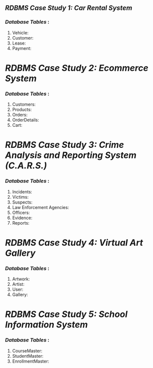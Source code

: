 ## *RDBMS Case Study 1: Car Rental System*     



### *Database Tables* :     

1. Vehicle:
2. Customer:
3. Lease:
4. Payment:



# *RDBMS Case Study 2: Ecommerce System*     

 

### *Database Tables* :     

1. Customers:
2. Products:
3. Orders:
4. OrderDetails:
5. Cart:

# *RDBMS Case Study 3: Crime Analysis and Reporting System (C.A.R.S.)*     



### *Database Tables* :     

1. Incidents:
2. Victims:
3. Suspects:
4. Law Enforcement Agencies:
5. Officers:
6. Evidence:
7. Reports:

# *RDBMS Case Study 4: Virtual Art Gallery*     

 

### *Database Tables* :     

1. Artwork:
2. Artist:
3. User:
4. Gallery:


# *RDBMS Case Study 5: School Information System*     



### *Database Tables* :     

1. CourseMaster:
2. StudentMaster:
3. EnrollmentMaster:


